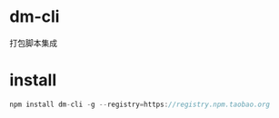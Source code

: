 # dm-cli
打包脚本集成

# install
```js
npm install dm-cli -g --registry=https://registry.npm.taobao.org
```
